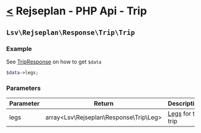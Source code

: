 [<](../../index.md) Rejseplan - PHP Api - Trip
============================================================

## `Lsv\Rejseplan\Response\Trip\Trip`

### Example

See [TripResponse](../TripResponse.md) on how to get `$data`

```php
$data->legs;
```

### Parameters

| Parameter | Return | Description |
|-----------| --- | --- |
| legs      | array<Lsv\Rejseplan\Response\Trip\Leg> | [Legs](Leg.md) for the trip |
